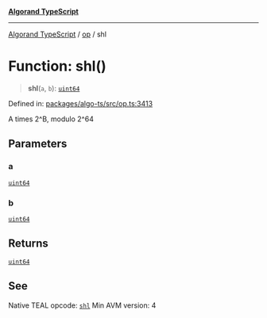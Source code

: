 [**Algorand TypeScript**](../../README.md)

***

[Algorand TypeScript](../../modules.md) / [op](../README.md) / shl

# Function: shl()

> **shl**(`a`, `b`): [`uint64`](../../index/type-aliases/uint64.md)

Defined in: [packages/algo-ts/src/op.ts:3413](https://github.com/algorandfoundation/puya-ts/blob/main/packages/algo-ts/src/op.ts#L3413)

A times 2^B, modulo 2^64

## Parameters

### a

[`uint64`](../../index/type-aliases/uint64.md)

### b

[`uint64`](../../index/type-aliases/uint64.md)

## Returns

[`uint64`](../../index/type-aliases/uint64.md)

## See

Native TEAL opcode: [`shl`](https://dev.algorand.co/reference/algorand-teal/opcodes#shl)
Min AVM version: 4
